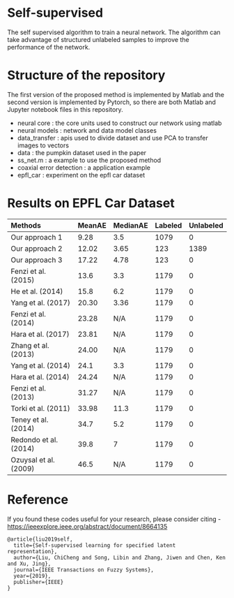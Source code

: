 # Self-supervised
The self supervised algorithm to train a neural network. The algorithm can take advantage of structured unlabeled samples to improve the performance of the network.

# Structure of the repository
The first version of the proposed method is implemented by Matlab and the second version is implemented by Pytorch, so there are both Matlab and Jupyter notebook files in this repository.

- neural core : the core units used to construct our network using matlab
- neural models : network and data model classes
- data_transfer : apis used to divide dataset and use PCA to transfer images to vectors
- data : the pumpkin dataset used in the paper
- ss_net.m : a example to use the proposed method
- coaxial error detection : a application example
- epfl_car : experiment on the epfl car dataset

# Results on EPFL Car Dataset

|Methods|MeanAE|MedianAE|Labeled|Unlabeled|
|:-----|-----|-----|-----|-----|
|Our approach 1 |9.28|3.5|1079|0|
|Our approach 2 |12.02|3.65|123|1389|
|Our approach 3 |17.22|4.78|123|0|
|Fenzi et al. (2015) |13.6|3.3|1179|0|
|He et al. (2014) |15.8|6.2|1179|0|
|Yang et al. (2017)|20.30|3.36|1179|0|
|Fenzi et al. (2014) |23.28|N/A|1179|0|
|Hara et al. (2017) |23.81|N/A|1179|0|
|Zhang et al. (2013) |24.00|N/A|1179|0|
|Yang et al. (2014) |24.1|3.3|1179|0|
|Hara et al. (2014) |24.24|N/A|1179|0|
|Fenzi et al. (2013) |31.27|N/A|1179|0|
|Torki et al. (2011) |33.98|11.3|1179|0|
|Teney et al. (2014) |34.7|5.2|1179|0|
|Redondo et al. (2014)  |39.8|7|1179|0|
|Ozuysal et al. (2009)  |46.5|N/A|1179|0|

# Reference
If you found these codes useful for your research, please consider citing - https://ieeexplore.ieee.org/abstract/document/8664135
```
@article{liu2019self,
  title={Self-supervised learning for specified latent representation},
  author={Liu, ChiCheng and Song, Libin and Zhang, Jiwen and Chen, Ken and Xu, Jing},
  journal={IEEE Transactions on Fuzzy Systems},
  year={2019},
  publisher={IEEE}
}
```
